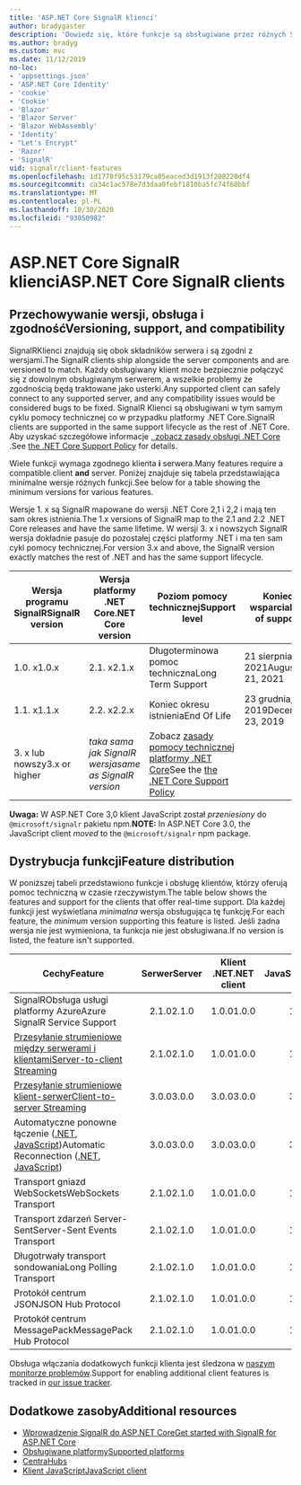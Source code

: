 ```yaml
---
title: 'ASP.NET Core SignalR klienci'
author: bradygaster
description: 'Dowiedz się, które funkcje są obsługiwane przez różnych SignalR klientów ASP.NET Core.'
ms.author: bradyg
ms.custom: mvc
ms.date: 11/12/2019
no-loc:
- 'appsettings.json'
- 'ASP.NET Core Identity'
- 'cookie'
- 'Cookie'
- 'Blazor'
- 'Blazor Server'
- 'Blazor WebAssembly'
- 'Identity'
- "Let's Encrypt"
- 'Razor'
- 'SignalR'
uid: signalr/client-features
ms.openlocfilehash: 1d1778f95c53179ca05eaced3d1913f208220df4
ms.sourcegitcommit: ca34c1ac578e7d3daa0febf1810ba5fc74f60bbf
ms.translationtype: MT
ms.contentlocale: pl-PL
ms.lasthandoff: 10/30/2020
ms.locfileid: "93050982"
---
```

# <a name="aspnet-core-no-locsignalr-clients"></a><span data-ttu-id="882b1-103">ASP.NET Core SignalR klienci</span><span class="sxs-lookup"><span data-stu-id="882b1-103">ASP.NET Core SignalR clients</span></span>

## <a name="versioning-support-and-compatibility"></a><span data-ttu-id="882b1-104">Przechowywanie wersji, obsługa i zgodność</span><span class="sxs-lookup"><span data-stu-id="882b1-104">Versioning, support, and compatibility</span></span>

<span data-ttu-id="882b1-105">SignalRKlienci znajdują się obok składników serwera i są zgodni z wersjami.</span><span class="sxs-lookup"><span data-stu-id="882b1-105">The SignalR clients ship alongside the server components and are versioned to match.</span></span> <span data-ttu-id="882b1-106">Każdy obsługiwany klient może bezpiecznie połączyć się z dowolnym obsługiwanym serwerem, a wszelkie problemy ze zgodnością będą traktowane jako usterki.</span><span class="sxs-lookup"><span data-stu-id="882b1-106">Any supported client can safely connect to any supported server, and any compatibility issues would be considered bugs to be fixed.</span></span> <span data-ttu-id="882b1-107">SignalR Klienci są obsługiwani w tym samym cyklu pomocy technicznej co w przypadku platformy .NET Core.</span><span class="sxs-lookup"><span data-stu-id="882b1-107">SignalR clients are supported in the same support lifecycle as the rest of .NET Core.</span></span> <span data-ttu-id="882b1-108">Aby uzyskać szczegółowe informacje [, zobacz zasady obsługi .NET Core](https://dotnet.microsoft.com/platform/support/policy/dotnet-core) .</span><span class="sxs-lookup"><span data-stu-id="882b1-108">See [the .NET Core Support Policy](https://dotnet.microsoft.com/platform/support/policy/dotnet-core) for details.</span></span>

<span data-ttu-id="882b1-109">Wiele funkcji wymaga zgodnego klienta **i** serwera.</span><span class="sxs-lookup"><span data-stu-id="882b1-109">Many features require a compatible client **and** server.</span></span> <span data-ttu-id="882b1-110">Poniżej znajduje się tabela przedstawiająca minimalne wersje różnych funkcji.</span><span class="sxs-lookup"><span data-stu-id="882b1-110">See below for a table showing the minimum versions for various features.</span></span>

<span data-ttu-id="882b1-111">Wersje 1. x są SignalR mapowane do wersji .NET Core 2,1 i 2,2 i mają ten sam okres istnienia.</span><span class="sxs-lookup"><span data-stu-id="882b1-111">The 1.x versions of SignalR map to the 2.1 and 2.2 .NET Core releases and have the same lifetime.</span></span> <span data-ttu-id="882b1-112">W wersji 3. x i nowszych SignalR wersja dokładnie pasuje do pozostałej części platformy .NET i ma ten sam cykl pomocy technicznej.</span><span class="sxs-lookup"><span data-stu-id="882b1-112">For version 3.x and above, the SignalR version exactly matches the rest of .NET and has the same support lifecycle.</span></span>

| <span data-ttu-id="882b1-113">Wersja programu SignalR</span><span class="sxs-lookup"><span data-stu-id="882b1-113">SignalR version</span></span> | <span data-ttu-id="882b1-114">Wersja platformy .NET Core</span><span class="sxs-lookup"><span data-stu-id="882b1-114">.NET Core version</span></span> | <span data-ttu-id="882b1-115">Poziom pomocy technicznej</span><span class="sxs-lookup"><span data-stu-id="882b1-115">Support level</span></span> | <span data-ttu-id="882b1-116">Koniec wsparcia</span><span class="sxs-lookup"><span data-stu-id="882b1-116">End of support</span></span> |
| - | - | - | - |
| <span data-ttu-id="882b1-117">1.0. x</span><span class="sxs-lookup"><span data-stu-id="882b1-117">1.0.x</span></span> | <span data-ttu-id="882b1-118">2.1. x</span><span class="sxs-lookup"><span data-stu-id="882b1-118">2.1.x</span></span> | <span data-ttu-id="882b1-119">Długoterminowa pomoc techniczna</span><span class="sxs-lookup"><span data-stu-id="882b1-119">Long Term Support</span></span> | <span data-ttu-id="882b1-120">21 sierpnia 2021</span><span class="sxs-lookup"><span data-stu-id="882b1-120">August 21, 2021</span></span> |
| <span data-ttu-id="882b1-121">1.1. x</span><span class="sxs-lookup"><span data-stu-id="882b1-121">1.1.x</span></span> | <span data-ttu-id="882b1-122">2.2. x</span><span class="sxs-lookup"><span data-stu-id="882b1-122">2.2.x</span></span> | <span data-ttu-id="882b1-123">Koniec okresu istnienia</span><span class="sxs-lookup"><span data-stu-id="882b1-123">End Of Life</span></span> | <span data-ttu-id="882b1-124">23 grudnia, 2019</span><span class="sxs-lookup"><span data-stu-id="882b1-124">December 23, 2019</span></span> |
| <span data-ttu-id="882b1-125">3. x lub nowszy</span><span class="sxs-lookup"><span data-stu-id="882b1-125">3.x or higher</span></span> | <span data-ttu-id="882b1-126">*taka sama jak SignalR wersja*</span><span class="sxs-lookup"><span data-stu-id="882b1-126">*same as SignalR version*</span></span> | <span data-ttu-id="882b1-127">Zobacz [zasady pomocy technicznej platformy .NET Core](https://dotnet.microsoft.com/platform/support/policy/dotnet-core)</span><span class="sxs-lookup"><span data-stu-id="882b1-127">See the [the .NET Core Support Policy](https://dotnet.microsoft.com/platform/support/policy/dotnet-core)</span></span> |

<span data-ttu-id="882b1-128">**Uwaga:** W ASP.NET Core 3,0 klient JavaScript został *przeniesiony* do `@microsoft/signalr` pakietu npm.</span><span class="sxs-lookup"><span data-stu-id="882b1-128">**NOTE:** In ASP.NET Core 3.0, the JavaScript client *moved* to the `@microsoft/signalr` npm package.</span></span>

## <a name="feature-distribution"></a><span data-ttu-id="882b1-129">Dystrybucja funkcji</span><span class="sxs-lookup"><span data-stu-id="882b1-129">Feature distribution</span></span>

<span data-ttu-id="882b1-130">W poniższej tabeli przedstawiono funkcje i obsługę klientów, którzy oferują pomoc techniczną w czasie rzeczywistym.</span><span class="sxs-lookup"><span data-stu-id="882b1-130">The table below shows the features and support for the clients that offer real-time support.</span></span> <span data-ttu-id="882b1-131">Dla każdej funkcji jest wyświetlana *minimalna* wersja obsługująca tę funkcję.</span><span class="sxs-lookup"><span data-stu-id="882b1-131">For each feature, the *minimum* version supporting this feature is listed.</span></span> <span data-ttu-id="882b1-132">Jeśli żadna wersja nie jest wymieniona, ta funkcja nie jest obsługiwana.</span><span class="sxs-lookup"><span data-stu-id="882b1-132">If no version is listed, the feature isn't supported.</span></span>

| <span data-ttu-id="882b1-133">Cechy</span><span class="sxs-lookup"><span data-stu-id="882b1-133">Feature</span></span> | <span data-ttu-id="882b1-134">Serwer</span><span class="sxs-lookup"><span data-stu-id="882b1-134">Server</span></span> | <span data-ttu-id="882b1-135">Klient .NET</span><span class="sxs-lookup"><span data-stu-id="882b1-135">.NET client</span></span> | <span data-ttu-id="882b1-136">Klient JavaScript</span><span class="sxs-lookup"><span data-stu-id="882b1-136">JavaScript client</span></span> | <span data-ttu-id="882b1-137">Klient Java</span><span class="sxs-lookup"><span data-stu-id="882b1-137">Java client</span></span> |
| ---- | :-: | :-: | :-: | :-: |
| <span data-ttu-id="882b1-138">SignalRObsługa usługi platformy Azure</span><span class="sxs-lookup"><span data-stu-id="882b1-138">Azure SignalR Service Support</span></span> |<span data-ttu-id="882b1-139">2.1.0</span><span class="sxs-lookup"><span data-stu-id="882b1-139">2.1.0</span></span>|<span data-ttu-id="882b1-140">1.0.0</span><span class="sxs-lookup"><span data-stu-id="882b1-140">1.0.0</span></span>|<span data-ttu-id="882b1-141">1.0.0</span><span class="sxs-lookup"><span data-stu-id="882b1-141">1.0.0</span></span>|<span data-ttu-id="882b1-142">1.0.0</span><span class="sxs-lookup"><span data-stu-id="882b1-142">1.0.0</span></span>|
| [<span data-ttu-id="882b1-143">Przesyłanie strumieniowe między serwerami i klientami</span><span class="sxs-lookup"><span data-stu-id="882b1-143">Server-to-client Streaming</span></span>](xref:signalr/streaming)          |<span data-ttu-id="882b1-144">2.1.0</span><span class="sxs-lookup"><span data-stu-id="882b1-144">2.1.0</span></span>|<span data-ttu-id="882b1-145">1.0.0</span><span class="sxs-lookup"><span data-stu-id="882b1-145">1.0.0</span></span>|<span data-ttu-id="882b1-146">1.0.0</span><span class="sxs-lookup"><span data-stu-id="882b1-146">1.0.0</span></span>|<span data-ttu-id="882b1-147">1.0.0</span><span class="sxs-lookup"><span data-stu-id="882b1-147">1.0.0</span></span>|
| [<span data-ttu-id="882b1-148">Przesyłanie strumieniowe klient-serwer</span><span class="sxs-lookup"><span data-stu-id="882b1-148">Client-to-server Streaming</span></span>](xref:signalr/streaming)          |<span data-ttu-id="882b1-149">3.0.0</span><span class="sxs-lookup"><span data-stu-id="882b1-149">3.0.0</span></span>|<span data-ttu-id="882b1-150">3.0.0</span><span class="sxs-lookup"><span data-stu-id="882b1-150">3.0.0</span></span>|<span data-ttu-id="882b1-151">3.0.0</span><span class="sxs-lookup"><span data-stu-id="882b1-151">3.0.0</span></span>|<span data-ttu-id="882b1-152">3.0.0</span><span class="sxs-lookup"><span data-stu-id="882b1-152">3.0.0</span></span>|
| <span data-ttu-id="882b1-153">Automatyczne ponowne łączenie ([.NET](./dotnet-client.md?tabs=visual-studio&view=aspnetcore-3.0#handle-lost-connection), [JavaScript](./javascript-client.md?view=aspnetcore-3.0#reconnect-clients))</span><span class="sxs-lookup"><span data-stu-id="882b1-153">Automatic Reconnection ([.NET](./dotnet-client.md?tabs=visual-studio&view=aspnetcore-3.0#handle-lost-connection), [JavaScript](./javascript-client.md?view=aspnetcore-3.0#reconnect-clients))</span></span>          |<span data-ttu-id="882b1-154">3.0.0</span><span class="sxs-lookup"><span data-stu-id="882b1-154">3.0.0</span></span>|<span data-ttu-id="882b1-155">3.0.0</span><span class="sxs-lookup"><span data-stu-id="882b1-155">3.0.0</span></span>|<span data-ttu-id="882b1-156">3.0.0</span><span class="sxs-lookup"><span data-stu-id="882b1-156">3.0.0</span></span>|❌|
| <span data-ttu-id="882b1-157">Transport gniazd WebSockets</span><span class="sxs-lookup"><span data-stu-id="882b1-157">WebSockets Transport</span></span> |<span data-ttu-id="882b1-158">2.1.0</span><span class="sxs-lookup"><span data-stu-id="882b1-158">2.1.0</span></span>|<span data-ttu-id="882b1-159">1.0.0</span><span class="sxs-lookup"><span data-stu-id="882b1-159">1.0.0</span></span>|<span data-ttu-id="882b1-160">1.0.0</span><span class="sxs-lookup"><span data-stu-id="882b1-160">1.0.0</span></span>|<span data-ttu-id="882b1-161">1.0.0</span><span class="sxs-lookup"><span data-stu-id="882b1-161">1.0.0</span></span>|
| <span data-ttu-id="882b1-162">Transport zdarzeń Server-Sent</span><span class="sxs-lookup"><span data-stu-id="882b1-162">Server-Sent Events Transport</span></span> |<span data-ttu-id="882b1-163">2.1.0</span><span class="sxs-lookup"><span data-stu-id="882b1-163">2.1.0</span></span>|<span data-ttu-id="882b1-164">1.0.0</span><span class="sxs-lookup"><span data-stu-id="882b1-164">1.0.0</span></span>|<span data-ttu-id="882b1-165">1.0.0</span><span class="sxs-lookup"><span data-stu-id="882b1-165">1.0.0</span></span>|❌|
| <span data-ttu-id="882b1-166">Długotrwały transport sondowania</span><span class="sxs-lookup"><span data-stu-id="882b1-166">Long Polling Transport</span></span> |<span data-ttu-id="882b1-167">2.1.0</span><span class="sxs-lookup"><span data-stu-id="882b1-167">2.1.0</span></span>|<span data-ttu-id="882b1-168">1.0.0</span><span class="sxs-lookup"><span data-stu-id="882b1-168">1.0.0</span></span>|<span data-ttu-id="882b1-169">1.0.0</span><span class="sxs-lookup"><span data-stu-id="882b1-169">1.0.0</span></span>|<span data-ttu-id="882b1-170">3.0.0</span><span class="sxs-lookup"><span data-stu-id="882b1-170">3.0.0</span></span>|
| <span data-ttu-id="882b1-171">Protokół centrum JSON</span><span class="sxs-lookup"><span data-stu-id="882b1-171">JSON Hub Protocol</span></span> |<span data-ttu-id="882b1-172">2.1.0</span><span class="sxs-lookup"><span data-stu-id="882b1-172">2.1.0</span></span>|<span data-ttu-id="882b1-173">1.0.0</span><span class="sxs-lookup"><span data-stu-id="882b1-173">1.0.0</span></span>|<span data-ttu-id="882b1-174">1.0.0</span><span class="sxs-lookup"><span data-stu-id="882b1-174">1.0.0</span></span>|<span data-ttu-id="882b1-175">1.0.0</span><span class="sxs-lookup"><span data-stu-id="882b1-175">1.0.0</span></span>|
| <span data-ttu-id="882b1-176">Protokół centrum MessagePack</span><span class="sxs-lookup"><span data-stu-id="882b1-176">MessagePack Hub Protocol</span></span> |<span data-ttu-id="882b1-177">2.1.0</span><span class="sxs-lookup"><span data-stu-id="882b1-177">2.1.0</span></span>|<span data-ttu-id="882b1-178">1.0.0</span><span class="sxs-lookup"><span data-stu-id="882b1-178">1.0.0</span></span>|<span data-ttu-id="882b1-179">1.0.0</span><span class="sxs-lookup"><span data-stu-id="882b1-179">1.0.0</span></span>|❌|

<span data-ttu-id="882b1-180">Obsługa włączania dodatkowych funkcji klienta jest śledzona w [naszym monitorze problemów](https://github.com/dotnet/AspNetCore/issues).</span><span class="sxs-lookup"><span data-stu-id="882b1-180">Support for enabling additional client features is tracked in [our issue tracker](https://github.com/dotnet/AspNetCore/issues).</span></span>

## <a name="additional-resources"></a><span data-ttu-id="882b1-181">Dodatkowe zasoby</span><span class="sxs-lookup"><span data-stu-id="882b1-181">Additional resources</span></span>

* [<span data-ttu-id="882b1-182">Wprowadzenie SignalR do ASP.NET Core</span><span class="sxs-lookup"><span data-stu-id="882b1-182">Get started with SignalR for ASP.NET Core</span></span>](xref:tutorials/signalr)
* [<span data-ttu-id="882b1-183">Obsługiwane platformy</span><span class="sxs-lookup"><span data-stu-id="882b1-183">Supported platforms</span></span>](xref:signalr/supported-platforms)
* [<span data-ttu-id="882b1-184">Centra</span><span class="sxs-lookup"><span data-stu-id="882b1-184">Hubs</span></span>](xref:signalr/hubs)
* [<span data-ttu-id="882b1-185">Klient JavaScript</span><span class="sxs-lookup"><span data-stu-id="882b1-185">JavaScript client</span></span>](xref:signalr/javascript-client)